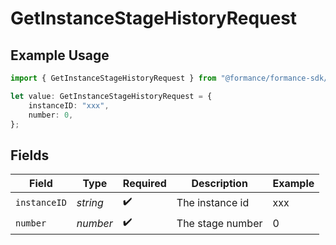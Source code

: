 # GetInstanceStageHistoryRequest

## Example Usage

```typescript
import { GetInstanceStageHistoryRequest } from "@formance/formance-sdk/sdk/models/operations";

let value: GetInstanceStageHistoryRequest = {
    instanceID: "xxx",
    number: 0,
};
```

## Fields

| Field              | Type               | Required           | Description        | Example            |
| ------------------ | ------------------ | ------------------ | ------------------ | ------------------ |
| `instanceID`       | *string*           | :heavy_check_mark: | The instance id    | xxx                |
| `number`           | *number*           | :heavy_check_mark: | The stage number   | 0                  |